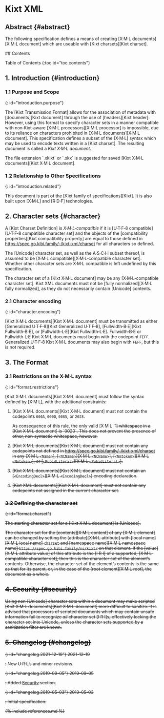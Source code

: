 # Kixt XML

## Abstract {#abstract}

The following specification defines a means of creating [X·M·L documents][X·M·L document] which are useable with [Kixt charsets][Kixt charset].

<nav id="toc" markdown="block">
## Contents

+ Table of Contents
{:toc id="toc.contents"}
</nav>

## 1. Introduction {#introduction}

### 1.1 Purpose and Scope
{: id="introduction.purpose"}

The [Kixt Transmission Format] allows for the association of metadata with [documents][Kixt document] through the use of [headers][Kixt header].
However, using this format to specify character sets in a manner compatible with non‐Kixt‐aware [X·M·L processors][X·M·L processor] is impossible, due to its reliance on characters prohibited in [X·M·L documents][X·M·L document].
This specification defines a subset of the [X·M·L] syntax which may be used to encode texts written in a [Kixt charset].
The resulting document is called a <dfn id="dfn.Kixt_XML_document">Kixt X·M·L document</dfn>.

<div role="note" markdown="block">
The file extension `.xkixt` or `.xkx` is suggested for saved [Kixt X·M·L documents][Kixt X·M·L document].
</div>

### 1.2 Relationship to Other Specifications
{: id="introduction.related"}

This document is part of the [Kixt family of specifications][Kixt].
It is also built upon [X·M·L] and [R·D·F] technologies.

## 2. Character sets {#character}

A [Kixt Charset Definition] is <dfn id="dfn.XML-compatible">X·M·L‐compatible</dfn> if it is [U·T·F‐8 compatible][U·T·F‐8 compatible character set] and the objects of the [compatibility properties][Kixt compatibility property] are equal to those defined in <https://spec.go.kibi.family/-/kixt-xml/charset> for all characters so defined.

The [Unicode] character set, as well as the A·S·C·I·I subset thereof, is assumed to be [X·M·L compatible][X·M·L‐compatible character set].
Whether other character sets are X·M·L compatible is left undefined by this specification.

The character set of a [Kixt X·M·L document] may be any [X·M·L‐compatible character set].
Kixt XML documents must not be [fully normalized][X·M·L fully normalized], as they do not necessarily contain [Unicode] contents.

### 2.1 Character encoding
{: id="character.encoding"}

[Kixt X·M·L documents][Kixt X·M·L document] must be transmitted as either [Generalized U·T·F‐8][Kixt Generalized U·T·F‐8], [Fullwidth‐B·E][Kixt Fullwidth‐B·E], or [Fullwidth‐L·E][Kixt Fullwidth‐L·E].
Fullwidth‐B·E or Fullwidth‐L·E Kixt X·M·L documents must begin with the codepoint `FEFF`.
Generalized U·T·F‐8 Kixt X·M·L documents may also begin with `FEFF`, but this is not required.

## 3. The Format

### 3.1 Restrictions on the X·M·L syntax
{: id="format.restrictions"}

[Kixt X·M·L documents][Kixt X·M·L document] must follow the syntax defined by [X·M·L], with the additional constraints:

01. [Kixt X·M·L documents][Kixt X·M·L document] must not contain the codepoints `000A`, `000D`, `0085`, or `2028`.

    <div role="note" markdown="block">
    As consequence of this rule, the only valid [X·M·L `<S>`] whitespace in a [Kixt X·M·L document] is `0020`.
    This does not prevent the presence of other, non‐syntactic whitespace, however.
    </div>

02. [Kixt X·M·L documents][Kixt X·M·L document] must not contain any codepoints not defined in <https://spec.go.kibi.family/-/kixt-xml/charset> in any [X·M·L `<Name>`], [`<NCName>`][X·M·L `<NCName>`], [`<Nmtoken>`][X·M·L `<Nmtoken>`], or [`<PubidLiteral>`][X·M·L `<PubidLiteral>`].

03. [Kixt X·M·L documents][Kixt X·M·L document] must not contain an [`<EncodingDecl>`][X·M·L `<EncodingDecl>`] encoding declaration.

04. [Kixt XML documents][Kixt X·M·L document] must not contain any codepoints not assigned in the current character set.

### 3.2 Defining the character set
{: id="format.charset"}

The starting character set for a [Kixt X·M·L document] is [Unicode].

The character set for the [contents][X·M·L content] of any [X·M·L element] can be changed by setting the [attribute][X·M·L attribute] with [local name][X·M·L local name] `charset` and [namespace name][X·M·L namespace name] `https://spec.go.kibi.family/ns/kixt/` on that element.
If the [value][X·M·L attribute value] of this attribute is the [I·R·I] of a supported, [X·M·L‐compatible character set], then this is the character set of the element’s contents.
Otherwise, the character set of the element’s contents is the same as that for its parent, or, in the case of the [root element][X·M·L root], the document as a whole.

## 4. Security {#security}

Using non‐[Unicode] character sets within a document may make scripted [Kixt X·M·L documents][Kixt X·M·L document] more difficult to sanitize.
It is advised that processors of scripted documents which may contain unsafe information fail to recognize *all* character set [I·R·I]s, effectively locking the character set into Unicode, unless the character sets supported by a sanitization filter are known.

## 5. Changelog {#changelog}

{: id="changelog.2021-12-19"} <time>2021-12-19</time>

: New U·R·L’s and minor revisions.

{: id="changelog.2019-09-05"} <time>2019-09-05</time>

: Added [Security](#security) section.

{: id="changelog.2019-05-03"} <time>2019-05-03</time>

: Initial specification.

{% include references.md %}

